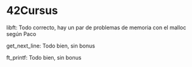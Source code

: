 # 42Cursus
libft: Todo correcto, hay un par de problemas de memoria con el malloc según Paco

get_next_line: Todo bien, sin bonus

ft_printf: Todo bien, sin bonus
